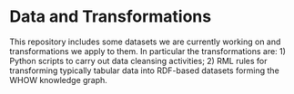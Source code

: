 # Data and Transformations

This repository includes some datasets we are currently working on and transformations we apply to them.
In particular the transformations are: 1) Python scripts to carry out data cleansing activities; 2) RML rules for transforming typically tabular data into RDF-based datasets forming the WHOW knowledge graph.
